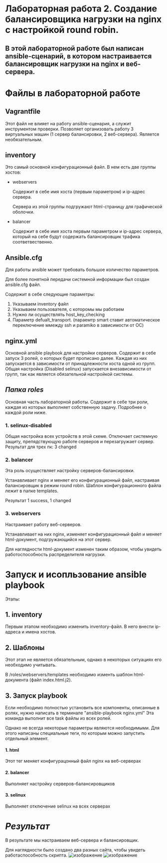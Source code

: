 # Лабораторная работа 2. Создание балансировщика нагрузки на nginx с настройкой round robin.
В этой лабораторной работе был написан ansible-сценарий, в котором настраивается балансировщик нагрузки на nginx и веб-сервера.
-------------------------------------------------------------------------------------------------------------------------------
# Файлы в лабораторной работе
## Vagrantfile
Этот файл не влияет на работу ansible-сценария, а служит инструментом проверки. Позволяет организовать работу 3 виртуальных машин (1 сервер балансировки, 2 веб-сервера). Является необязательным.


## inventory
Это самый основной конфигурационный файл. 
В нем есть две группы хостов:
* webservers

    Содержит в себе имя хоста (первым параметром) и ip-адрес сервера.
    
    Сервера из этой группы подгружают html-страницу для графической оболочки.

* balancer

    Содержит в себе имя хоста первым параметром и ip-адрес сервера, который на себе будут содержать балансировщик трафика соответвественно. 

## Ansible.cfg
Для работы ansible может требовать большое количество параметров.

Для более понятной передачи системной информации был создан ansible.cfg файл.

Содержит в себе следующие параметры:
1. Указываем inventory файл
2. Указываем пользователя, с которомы мы работаем
3. Нужно ли осуществлять host_key_checking
4. Параметр defualt_transport. (параемтр smart ставит автоматическое переключение ммежду ssh и paramiko в зависимости от ОС)

## nginx.yml
Основной ansible playbook для настройки серверов.
Содержит в себе запуск 3 ролей, о которых будет прописано далее. Каждая из них запускается в зависимости от принадлежности хоста одной из групп. Общая настройка (Disabled selinux) запускается внезависимости от групп, так как является обязательной настройкой системы.

##  ***Папка roles***
Основная часть лабораторной работы. Содержит в себе три роли, каждая из которых выполняет собственную задачу. Подробнее о каждой роли ниже.

### 1. selinux-disabled
Общая настройка всех устройств в этой схеме. Отключает системную защиту, препядствующую работе серверов и перезагружает сервер.
Результат для трех пк: 3 changed

### 2. balancer
Эта роль осуществляет настройку серверов-балансировки.

Устанавливает nginx и меняет его конфигурационный файл, настраивая балансировщик в режим round robin. Шаблон конфигурационного файла лежит в папке templates.

Результат 1 success, 1 changed

### 3. webservers
Настраивает работу веб-серверов.

Устанавливает на них nginx, изменяет конфигурационный файл и меняет html-документ, подгружающийся на этот сервер.

Для наглядности html-документ изменен таким образом, чтобы увидеть работоспособность распределителя нагрузки.


# **Запуск и исопльзование ansible playbook**
Этапы:
## 1. inventory
Первым этапом необходимо изменить inventory-файл. В него внести ip-адреса и имена хостов.

## 2. Шаблоны
Этот этап не является обязательным, однако в некоторых ситуациях его необходимо учитывать.

В /roles/webservers/templates необходимо изменть шаблон html-документа (файл index.html.j2).

## 3. Запуск playbook
Если необходимо полностью установить все компоненты, описанные в ролях, нужно написать в терминале 
"ansible-playbook nginx.yml"
Эта команда выполнит все task файлы из всех ролей. 

Однако не всегда некоторые параметры являются необходимыми. Для этого написаны специальные теги, по которым можно запустить отдельный элемент.

#### 1. html

Этот тег меняет конфигурацонный файл nginx на веб-серверах

#### 2. balancer

Выполняет настройку серверов-балансировщиков

#### 3. selinux

Выполняет отключение selinux на всех серверах


# ***Результат***
В результате мы настраиваем веб-сервера и балансировщик.

 Для наглядности было создано два разных сайта, чтобы увидеть работаспособность скрипта.
![изображение](https://user-images.githubusercontent.com/104218750/231264817-eab48cca-7469-40df-8405-e90c1845156c.png)
![изображение](https://user-images.githubusercontent.com/104218750/231264876-54f671f6-7ab1-46d7-a77a-34ac44e65eb8.png)

